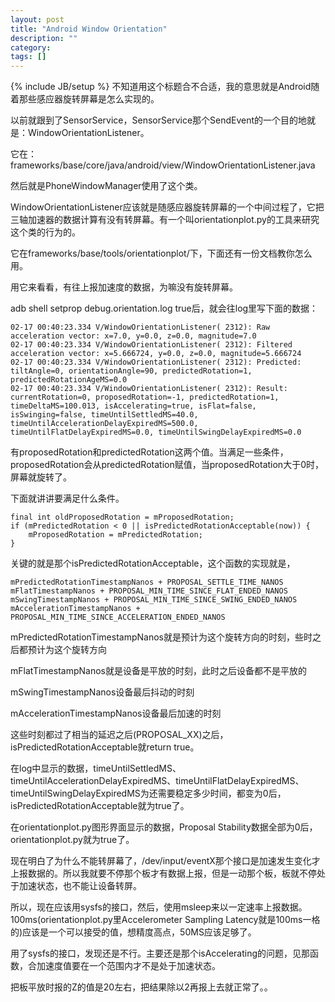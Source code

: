 ```yaml
---
layout: post
title: "Android Window Orientation"
description: ""
category: 
tags: []
---
```

{% include JB/setup %}
不知道用这个标题合不合适，我的意思就是Android随着那些感应器旋转屏幕是怎么实现的。

以前就跟到了SensorService，SensorService那个SendEvent的一个目的地就是：WindowOrientationListener。

它在：frameworks/base/core/java/android/view/WindowOrientationListener.java

然后就是PhoneWindowManager使用了这个类。

WindowOrientationListener应该就是随感应器旋转屏幕的一个中间过程了，它把三轴加速器的数据计算有没有转屏幕。有一个叫orientationplot.py的工具来研究这个类的行为的。

它在frameworks/base/tools/orientationplot/下，下面还有一份文档教你怎么用。

用它来看看，有往上报加速度的数据，为嘛没有旋转屏幕。

adb shell setprop debug.orientation.log true后，就会往log里写下面的数据：

    02-17 00:40:23.334 V/WindowOrientationListener( 2312): Raw acceleration vector: x=7.0, y=0.0, z=0.0, magnitude=7.0
    02-17 00:40:23.334 V/WindowOrientationListener( 2312): Filtered acceleration vector: x=5.666724, y=0.0, z=0.0, magnitude=5.666724
    02-17 00:40:23.334 V/WindowOrientationListener( 2312): Predicted: tiltAngle=0, orientationAngle=90, predictedRotation=1, predictedRotationAgeMS=0.0
    02-17 00:40:23.334 V/WindowOrientationListener( 2312): Result: currentRotation=0, proposedRotation=-1, predictedRotation=1, timeDeltaMS=100.013, isAccelerating=true, isFlat=false, isSwinging=false, timeUntilSettledMS=40.0, timeUntilAccelerationDelayExpiredMS=500.0, timeUntilFlatDelayExpiredMS=0.0, timeUntilSwingDelayExpiredMS=0.0

有proposedRotation和predictedRotation这两个值。当满足一些条件，proposedRotation会从predictedRotation赋值，当proposedRotation大于0时，屏幕就旋转了。

下面就讲讲要满足什么条件。

    final int oldProposedRotation = mProposedRotation;
    if (mPredictedRotation < 0 || isPredictedRotationAcceptable(now)) {
        mProposedRotation = mPredictedRotation;
    }

关键的就是那个isPredictedRotationAcceptable，这个函数的实现就是，

    mPredictedRotationTimestampNanos + PROPOSAL_SETTLE_TIME_NANOS
    mFlatTimestampNanos + PROPOSAL_MIN_TIME_SINCE_FLAT_ENDED_NANOS
    mSwingTimestampNanos + PROPOSAL_MIN_TIME_SINCE_SWING_ENDED_NANOS
    mAccelerationTimestampNanos + PROPOSAL_MIN_TIME_SINCE_ACCELERATION_ENDED_NANOS

mPredictedRotationTimestampNanos就是预计为这个旋转方向的时刻，些时之后都预计为这个旋转方向

mFlatTimestampNanos就是设备是平放的时刻，此时之后设备都不是平放的

mSwingTimestampNanos设备最后抖动的时刻

mAccelerationTimestampNanos设备最后加速的时刻

这些时刻都过了相当的延迟之后(PROPOSAL_XX)之后，isPredictedRotationAcceptable就return true。

在log中显示的数据，timeUntilSettledMS、timeUntilAccelerationDelayExpiredMS、timeUntilFlatDelayExpiredMS、timeUntilSwingDelayExpiredMS为还需要稳定多少时间，都变为0后，isPredictedRotationAcceptable就为true了。

在orientationplot.py图形界面显示的数据，Proposal Stability数据全部为0后，orientationplot.py就为true了。

现在明白了为什么不能转屏幕了，/dev/input/eventX那个接口是加速发生变化才上报数据的。所以我就要不停那个板才有数据上报，但是一动那个板，板就不停处于加速状态，也不能让设备转屏。

所以，现在应该用sysfs的接口，然后，使用msleep来以一定速率上报数据。100ms(orientationplot.py里Accelerometer Sampling Latency就是100ms一格的)应该是一个可以接受的值，想精度高点，50MS应该足够了。

用了sysfs的接口，发现还是不行。主要还是那个isAccelerating的问题，见那函数，合加速度值要在一个范围内才不是处于加速状态。

把板平放时报的Z的值是20左右，把结果除以2再报上去就正常了。。

